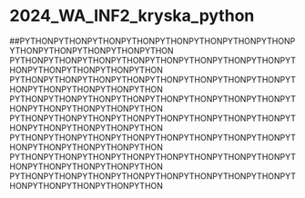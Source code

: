 # 2024_WA_INF2_kryska_python


##PYTHONPYTHONPYTHONPYTHONPYTHONPYTHONPYTHONPYTHONPYTHONPYTHONPYTHONPYTHONPYTHON
PYTHONPYTHONPYTHONPYTHONPYTHONPYTHONPYTHONPYTHONPYTHONPYTHONPYTHONPYTHONPYTHON
PYTHONPYTHONPYTHONPYTHONPYTHONPYTHONPYTHONPYTHONPYTHONPYTHONPYTHONPYTHONPYTHON
PYTHONPYTHONPYTHONPYTHONPYTHONPYTHONPYTHONPYTHONPYTHONPYTHONPYTHONPYTHONPYTHON
PYTHONPYTHONPYTHONPYTHONPYTHONPYTHONPYTHONPYTHONPYTHONPYTHONPYTHONPYTHONPYTHON
PYTHONPYTHONPYTHONPYTHONPYTHONPYTHONPYTHONPYTHONPYTHONPYTHONPYTHONPYTHONPYTHON
PYTHONPYTHONPYTHONPYTHONPYTHONPYTHONPYTHONPYTHONPYTHONPYTHONPYTHONPYTHONPYTHON
PYTHONPYTHONPYTHONPYTHONPYTHONPYTHONPYTHONPYTHONPYTHONPYTHONPYTHONPYTHONPYTHON
